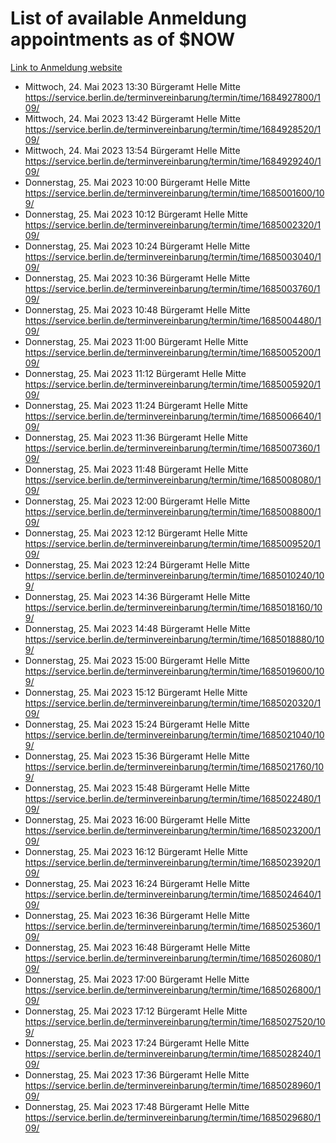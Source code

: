 # List of available Anmeldung appointments as of $NOW
[Link to Anmeldung website](https://service.berlin.de/terminvereinbarung/termin/tag.php?termin=1&anliegen[]=120686&dienstleisterlist=122210,122217,327316,122219,327312,122227,327314,122231,327346,122243,327348,122254,122252,329742,122260,329745,122262,329748,122271,327278,122273,327274,122277,327276,330436,122280,327294,122282,327290,122284,327292,122291,327270,122285,327266,122286,327264,122296,327268,150230,329760,122297,327286,122294,327284,122312,329763,122314,329775,122304,327330,122311,327334,122309,327332,317869,122281,327352,122279,329772,122283,122276,327324,122274,327326,122267,329766,122246,327318,122251,327320,122257,327322,122208,327298,122226,327300&herkunft=http%3A%2F%2Fservice.berlin.de%2Fdienstleistung%2F120686%2F)
- Mittwoch, 24. Mai 2023 13:30 Bürgeramt Helle Mitte https://service.berlin.de/terminvereinbarung/termin/time/1684927800/109/
- Mittwoch, 24. Mai 2023 13:42 Bürgeramt Helle Mitte https://service.berlin.de/terminvereinbarung/termin/time/1684928520/109/
- Mittwoch, 24. Mai 2023 13:54 Bürgeramt Helle Mitte https://service.berlin.de/terminvereinbarung/termin/time/1684929240/109/
- Donnerstag, 25. Mai 2023 10:00 Bürgeramt Helle Mitte https://service.berlin.de/terminvereinbarung/termin/time/1685001600/109/
- Donnerstag, 25. Mai 2023 10:12 Bürgeramt Helle Mitte https://service.berlin.de/terminvereinbarung/termin/time/1685002320/109/
- Donnerstag, 25. Mai 2023 10:24 Bürgeramt Helle Mitte https://service.berlin.de/terminvereinbarung/termin/time/1685003040/109/
- Donnerstag, 25. Mai 2023 10:36 Bürgeramt Helle Mitte https://service.berlin.de/terminvereinbarung/termin/time/1685003760/109/
- Donnerstag, 25. Mai 2023 10:48 Bürgeramt Helle Mitte https://service.berlin.de/terminvereinbarung/termin/time/1685004480/109/
- Donnerstag, 25. Mai 2023 11:00 Bürgeramt Helle Mitte https://service.berlin.de/terminvereinbarung/termin/time/1685005200/109/
- Donnerstag, 25. Mai 2023 11:12 Bürgeramt Helle Mitte https://service.berlin.de/terminvereinbarung/termin/time/1685005920/109/
- Donnerstag, 25. Mai 2023 11:24 Bürgeramt Helle Mitte https://service.berlin.de/terminvereinbarung/termin/time/1685006640/109/
- Donnerstag, 25. Mai 2023 11:36 Bürgeramt Helle Mitte https://service.berlin.de/terminvereinbarung/termin/time/1685007360/109/
- Donnerstag, 25. Mai 2023 11:48 Bürgeramt Helle Mitte https://service.berlin.de/terminvereinbarung/termin/time/1685008080/109/
- Donnerstag, 25. Mai 2023 12:00 Bürgeramt Helle Mitte https://service.berlin.de/terminvereinbarung/termin/time/1685008800/109/
- Donnerstag, 25. Mai 2023 12:12 Bürgeramt Helle Mitte https://service.berlin.de/terminvereinbarung/termin/time/1685009520/109/
- Donnerstag, 25. Mai 2023 12:24 Bürgeramt Helle Mitte https://service.berlin.de/terminvereinbarung/termin/time/1685010240/109/
- Donnerstag, 25. Mai 2023 14:36 Bürgeramt Helle Mitte https://service.berlin.de/terminvereinbarung/termin/time/1685018160/109/
- Donnerstag, 25. Mai 2023 14:48 Bürgeramt Helle Mitte https://service.berlin.de/terminvereinbarung/termin/time/1685018880/109/
- Donnerstag, 25. Mai 2023 15:00 Bürgeramt Helle Mitte https://service.berlin.de/terminvereinbarung/termin/time/1685019600/109/
- Donnerstag, 25. Mai 2023 15:12 Bürgeramt Helle Mitte https://service.berlin.de/terminvereinbarung/termin/time/1685020320/109/
- Donnerstag, 25. Mai 2023 15:24 Bürgeramt Helle Mitte https://service.berlin.de/terminvereinbarung/termin/time/1685021040/109/
- Donnerstag, 25. Mai 2023 15:36 Bürgeramt Helle Mitte https://service.berlin.de/terminvereinbarung/termin/time/1685021760/109/
- Donnerstag, 25. Mai 2023 15:48 Bürgeramt Helle Mitte https://service.berlin.de/terminvereinbarung/termin/time/1685022480/109/
- Donnerstag, 25. Mai 2023 16:00 Bürgeramt Helle Mitte https://service.berlin.de/terminvereinbarung/termin/time/1685023200/109/
- Donnerstag, 25. Mai 2023 16:12 Bürgeramt Helle Mitte https://service.berlin.de/terminvereinbarung/termin/time/1685023920/109/
- Donnerstag, 25. Mai 2023 16:24 Bürgeramt Helle Mitte https://service.berlin.de/terminvereinbarung/termin/time/1685024640/109/
- Donnerstag, 25. Mai 2023 16:36 Bürgeramt Helle Mitte https://service.berlin.de/terminvereinbarung/termin/time/1685025360/109/
- Donnerstag, 25. Mai 2023 16:48 Bürgeramt Helle Mitte https://service.berlin.de/terminvereinbarung/termin/time/1685026080/109/
- Donnerstag, 25. Mai 2023 17:00 Bürgeramt Helle Mitte https://service.berlin.de/terminvereinbarung/termin/time/1685026800/109/
- Donnerstag, 25. Mai 2023 17:12 Bürgeramt Helle Mitte https://service.berlin.de/terminvereinbarung/termin/time/1685027520/109/
- Donnerstag, 25. Mai 2023 17:24 Bürgeramt Helle Mitte https://service.berlin.de/terminvereinbarung/termin/time/1685028240/109/
- Donnerstag, 25. Mai 2023 17:36 Bürgeramt Helle Mitte https://service.berlin.de/terminvereinbarung/termin/time/1685028960/109/
- Donnerstag, 25. Mai 2023 17:48 Bürgeramt Helle Mitte https://service.berlin.de/terminvereinbarung/termin/time/1685029680/109/
